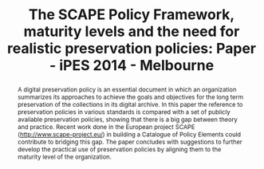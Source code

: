 ---
abstract: "A digital preservation policy is an essential document in which an organization
  summarizes its approaches to achieve the goals and objectives for the long term
  preservation of the collections in its digital archive. In this paper the reference
  to preservation policies in various standards is compared with a set of publicly
  available preservation policies, showing that there is a big gap between theory
  and practice. Recent work done in the European project SCAPE (http://www.scape-project.eu/)
  in building a Catalogue of Policy Elements could contribute to bridging this gap.
  The paper concludes with suggestions to further develop the practical use of preservation
  policies by aligning them to the maturity level of the organization. \n "
creators:
- Sierman, Barbara
date: null
document_url: https://services.phaidra.univie.ac.at/api/object/o:378126/download
grand_parent: iPRES
institutions: []
keywords:
- preservation policies
- oais
- tdr
- trac
- scape policy framework
landing_page_url: https://phaidra.univie.ac.at/o:378126
language: eng
layout: publication
license: CC BY-NC-SA 3.0 AT
notes_url: null
parent: iPRES 2014
presentation_url: null
size: 164448
source_name: iPRES
title: 'The SCAPE Policy Framework, maturity levels and the need for realistic preservation
  policies: Paper - iPES 2014 - Melbourne'
type: paper
year: 2014
---